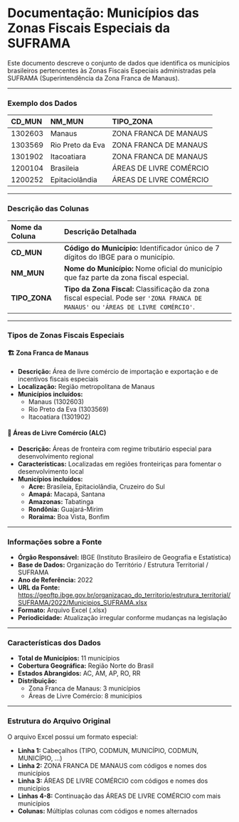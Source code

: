 # Documentação: Municípios das Zonas Fiscais Especiais da SUFRAMA

Este documento descreve o conjunto de dados que identifica os municípios brasileiros pertencentes às Zonas Fiscais Especiais administradas pela SUFRAMA (Superintendência da Zona Franca de Manaus).

---

### Exemplo dos Dados

| CD_MUN  | NM_MUN           | TIPO_ZONA               |
| :------ | :--------------- | :---------------------- |
| 1302603 | Manaus           | ZONA FRANCA DE MANAUS   |
| 1303569 | Rio Preto da Eva | ZONA FRANCA DE MANAUS   |
| 1301902 | Itacoatiara      | ZONA FRANCA DE MANAUS   |
| 1200104 | Brasileia        | ÁREAS DE LIVRE COMÉRCIO |
| 1200252 | Epitaciolândia   | ÁREAS DE LIVRE COMÉRCIO |

---

### Descrição das Colunas

| Nome da Coluna | Descrição Detalhada                                                                                                                              |
| :-------------| :----------------------------------------------------------------------------------------------------------------------------------------------- |
| **CD_MUN**    | **Código do Município:** Identificador único de 7 dígitos do IBGE para o município.                                                           |
| **NM_MUN**    | **Nome do Município:** Nome oficial do município que faz parte da zona fiscal especial.                                                        |
| **TIPO_ZONA** | **Tipo da Zona Fiscal:** Classificação da zona fiscal especial. Pode ser `'ZONA FRANCA DE MANAUS'` ou `'ÁREAS DE LIVRE COMÉRCIO'`.          |

---

### Tipos de Zonas Fiscais Especiais

#### 🏗️ Zona Franca de Manaus
- **Descrição:** Área de livre comércio de importação e exportação e de incentivos fiscais especiais
- **Localização:** Região metropolitana de Manaus
- **Municípios incluídos:**
  - Manaus (1302603)
  - Rio Preto da Eva (1303569) 
  - Itacoatiara (1301902)

#### 🛒 Áreas de Livre Comércio (ALC)
- **Descrição:** Áreas de fronteira com regime tributário especial para desenvolvimento regional
- **Características:** Localizadas em regiões fronteiriças para fomentar o desenvolvimento local
- **Municípios incluídos:**
  - **Acre:** Brasileia, Epitaciolândia, Cruzeiro do Sul
  - **Amapá:** Macapá, Santana
  - **Amazonas:** Tabatinga
  - **Rondônia:** Guajará-Mirim
  - **Roraima:** Boa Vista, Bonfim

---

### Informações sobre a Fonte

- **Órgão Responsável:** IBGE (Instituto Brasileiro de Geografia e Estatística)
- **Base de Dados:** Organização do Território / Estrutura Territorial / SUFRAMA
- **Ano de Referência:** 2022
- **URL da Fonte:** https://geoftp.ibge.gov.br/organizacao_do_territorio/estrutura_territorial/SUFRAMA/2022/Municipios_SUFRAMA.xlsx
- **Formato:** Arquivo Excel (.xlsx)
- **Periodicidade:** Atualização irregular conforme mudanças na legislação

---

### Características dos Dados

- **Total de Municípios:** 11 municípios
- **Cobertura Geográfica:** Região Norte do Brasil
- **Estados Abrangidos:** AC, AM, AP, RO, RR
- **Distribuição:**
  - Zona Franca de Manaus: 3 municípios
  - Áreas de Livre Comércio: 8 municípios

---

### Estrutura do Arquivo Original

O arquivo Excel possui um formato especial:
- **Linha 1:** Cabeçalhos (TIPO, CODMUN, MUNICÍPIO, CODMUN, MUNICÍPIO, ...)
- **Linha 2:** ZONA FRANCA DE MANAUS com códigos e nomes dos municípios
- **Linha 3:** ÁREAS DE LIVRE COMÉRCIO com códigos e nomes dos municípios
- **Linhas 4-8:** Continuação das ÁREAS DE LIVRE COMÉRCIO com mais municípios
- **Colunas:** Múltiplas colunas com códigos e nomes alternados